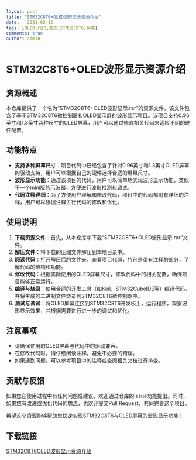 ```yaml
---
layout: post
title: "STM32C8T6+OLED波形显示资源介绍"
date:   2021-02-16
tags: [OLED,代码,波形,STM32C8T6,屏幕]
comments: true
author: admin
---
```

# STM32C8T6+OLED波形显示资源介绍

## 资源概述

本仓库提供了一个名为“STM32C8T6+OLED波形显示.rar”的资源文件，该文件包含了基于STM32C8T6微控制器和OLED显示屏的波形显示项目。该项目支持0.96英寸和1.3英寸两种尺寸的OLED屏幕，用户可以通过修改相关代码来适应不同的硬件配置。

## 功能特点

- **支持多种屏幕尺寸**：项目代码中已经包含了针对0.96英寸和1.3英寸OLED屏幕的驱动支持，用户可以根据自己的硬件选择合适的屏幕尺寸。
- **波形显示功能**：通过该项目的代码，用户可以简单地实现波形显示功能，类似于一个mini版的示波器，方便进行波形检测和调试。
- **代码注释详细**：为了方便用户理解和修改代码，项目中的代码都附有详细的注释，用户可以根据注释进行代码的修改和优化。

## 使用说明

1. **下载资源文件**：首先，从本仓库中下载“STM32C8T6+OLED波形显示.rar”文件。
2. **解压文件**：将下载的压缩文件解压到本地目录中。
3. **阅读代码**：打开解压后的文件夹，查看项目代码，特别是带有注释的部分，了解代码的结构和功能。
4. **修改代码**：根据实际使用的OLED屏幕尺寸，修改代码中的相关配置，确保项目能够正常运行。
5. **编译与烧录**：使用合适的开发工具（如Keil、STM32CubeIDE等）编译代码，并将生成的二进制文件烧录到STM32C8T6微控制器中。
6. **测试与调试**：将OLED屏幕连接到STM32C8T6开发板上，运行程序，观察波形显示效果，并根据需要进行进一步的调试和优化。

## 注意事项

- 请确保使用的OLED屏幕与代码中的驱动兼容。
- 在修改代码时，请仔细阅读注释，避免不必要的错误。
- 如果遇到问题，可以参考项目中的注释或查阅相关文档进行排查。

## 贡献与反馈

如果您在使用过程中有任何问题或建议，欢迎通过仓库的Issue功能提出。同时，如果您有改进或优化代码的想法，也欢迎提交Pull Request，共同完善这个项目。

希望这个资源能够帮助您快速实现STM32C8T6与OLED屏幕的波形显示功能！

## 下载链接

[STM32C8T6OLED波形显示资源介绍](https://pan.quark.cn/s/9e0a12440cb4)